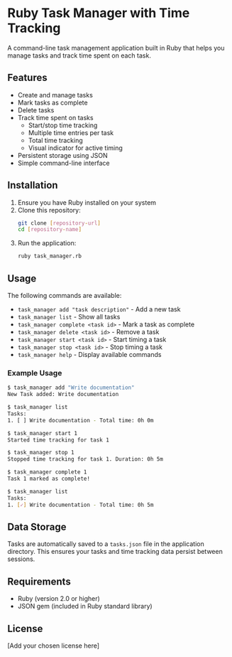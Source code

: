 # Ruby Task Manager with Time Tracking

A command-line task management application built in Ruby that helps you manage tasks and track time spent on each task.

## Features

- Create and manage tasks
- Mark tasks as complete
- Delete tasks
- Track time spent on tasks
  - Start/stop time tracking
  - Multiple time entries per task
  - Total time tracking
  - Visual indicator for active timing
- Persistent storage using JSON
- Simple command-line interface

## Installation

1. Ensure you have Ruby installed on your system
2. Clone this repository:
   ```bash
   git clone [repository-url]
   cd [repository-name]
   ```
3. Run the application:
   ```bash
   ruby task_manager.rb
   ```

## Usage

The following commands are available:

- `task_manager add "task description"` - Add a new task
- `task_manager list` - Show all tasks
- `task_manager complete <task id>` - Mark a task as complete
- `task_manager delete <task id>` - Remove a task
- `task_manager start <task id>` - Start timing a task
- `task_manager stop <task id>` - Stop timing a task
- `task_manager help` - Display available commands

### Example Usage

```bash
$ task_manager add "Write documentation"
New Task added: Write documentation

$ task_manager list
Tasks:
1. [ ] Write documentation - Total time: 0h 0m

$ task_manager start 1
Started time tracking for task 1

$ task_manager stop 1
Stopped time tracking for task 1. Duration: 0h 5m

$ task_manager complete 1
Task 1 marked as complete!

$ task_manager list
Tasks:
1. [✓] Write documentation - Total time: 0h 5m
```

## Data Storage

Tasks are automatically saved to a `tasks.json` file in the application directory. This ensures your tasks and time tracking data persist between sessions.

## Requirements

- Ruby (version 2.0 or higher)
- JSON gem (included in Ruby standard library)

## License

[Add your chosen license here]
